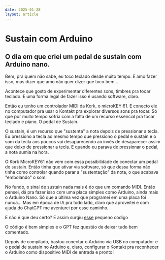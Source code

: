 ```yaml
---
date: 2025-01-28
layout: article
---
```


# Sustain com Arduino

## O dia em que criei um pedal de sustain com Arduino nano.

Bem, pra quem não sabe, eu toco teclado desde muito tempo. E amo fazer isso, mas dizer que amo não quer dizer que toco bem...

Acontece que gosto de experimentar diferentes sons, timbres pra tocar teclado. E uma forma legal de fazer isso é usando software, claro.

Então eu tenho um controlador MIDI da Kork, o microKEY 61. E conecto ele no computador pra usar o Kontakt pra explorar diversos sons pra tocar. Só que por muito tempo sofria com a falta de um recurso essencial pra tocar teclado e piano. O pedal de Sustain.

O sustain, é um recurso que "sustenta" a nota depois de pressionar a tecla. Eu pressiono a tecla ao mesmo tempo que pressiono o pedal e sustain e o som da tecla aos poucos vai desaparecendo ao invés de desaparecer assim que deixo de pressionar a tecla. E quando eu parava de pressionar o pedal, a nota sumia na hora.

O Kork MicroKEY61 não vem com essa possibilidade de conectar um pedal de sustain. Então tinha que ativar via software, só que dessa forma não tinha como controlar quando parar a "sustentação" da nota, o que acabava "embolando" o som.

No fundo, o sinal de sustain nada mais é do que um comando MIDI. Então pensei, dá pra fazer isso com uma placa simples como Arduino, ainda mais o Arduino Nano. Só que a última vez que programei em uma placa foi nunca... Mas em época de IA pra todo lado, claro que aproveitei e com ajuda do ChatGPT me aventurei por esse caminho.

E não é que deu certo? E assim surgiu [esse](https://github.com/igorjacauna/usb-sustain-pedal) pequeno código

O código é bem simples e o GPT fez questão de deixar tudo bem comentado.

Depois de compilado, bastou conectar o Arduino via USB no computador e o pedal de sustain no Arduino e, claro, configurar o Kontakt pra reconhecer o Arduino como dispositivo MIDI de entrada e pronto!
